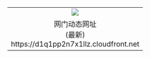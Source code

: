 ﻿<table>
  <tr></tr>
  <tr><td colspan=2 align=center><img src="https://d1q1pp2n7x1llz.cloudfront.net/Up/oGate.jpg" /></td></tr>
  <tr><td colspan=2 align=center>网门动态网址<br/>(最新)
<br>https://d1q1pp2n7x1llz.cloudfront.net
<br/>
    </td>
  </tr>
</table>
